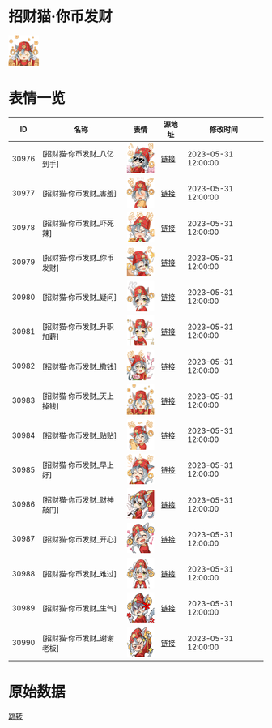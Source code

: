 # 招财猫·你币发财

<img src="./cover.png" height="60" alt="cover" />

# 表情一览

|ID|名称|表情|源地址|修改时间|
|----|----|----|----|----|
|30976|[招财猫·你币发财_八亿到手]|<img src="./pic/030976_%5B招财猫·你币发财_八亿到手%5D.png" height="60" alt="八亿到手"/>|[链接](https://i0.hdslb.com/bfs/garb/7dbe201f57db8627d62dc2f7a1eb6b6996d0418d.png)|2023-05-31 12:00:00|
|30977|[招财猫·你币发财_害羞]|<img src="./pic/030977_%5B招财猫·你币发财_害羞%5D.png" height="60" alt="害羞"/>|[链接](https://i0.hdslb.com/bfs/garb/1e1367ee4b7de761beb8a454008db0a259f6b9a9.png)|2023-05-31 12:00:00|
|30978|[招财猫·你币发财_吓死辣]|<img src="./pic/030978_%5B招财猫·你币发财_吓死辣%5D.png" height="60" alt="吓死辣"/>|[链接](https://i0.hdslb.com/bfs/garb/63758b90497d6444a74a0a4162fadb7135a7920c.png)|2023-05-31 12:00:00|
|30979|[招财猫·你币发财_你币发财]|<img src="./pic/030979_%5B招财猫·你币发财_你币发财%5D.png" height="60" alt="你币发财"/>|[链接](https://i0.hdslb.com/bfs/garb/366c52b8aade893ecb83271acde00b27185f63f5.png)|2023-05-31 12:00:00|
|30980|[招财猫·你币发财_疑问]|<img src="./pic/030980_%5B招财猫·你币发财_疑问%5D.png" height="60" alt="疑问"/>|[链接](https://i0.hdslb.com/bfs/garb/14c340bf77e668fcaa66fe118262eb68826575a7.png)|2023-05-31 12:00:00|
|30981|[招财猫·你币发财_升职加薪]|<img src="./pic/030981_%5B招财猫·你币发财_升职加薪%5D.png" height="60" alt="升职加薪"/>|[链接](https://i0.hdslb.com/bfs/garb/53d5824c45654fc5e5d51c1ed8c864d90e41bffa.png)|2023-05-31 12:00:00|
|30982|[招财猫·你币发财_撒钱]|<img src="./pic/030982_%5B招财猫·你币发财_撒钱%5D.png" height="60" alt="撒钱"/>|[链接](https://i0.hdslb.com/bfs/garb/8ae7cc463bb212277bac499accf41a8e930a2c65.png)|2023-05-31 12:00:00|
|30983|[招财猫·你币发财_天上掉钱]|<img src="./pic/030983_%5B招财猫·你币发财_天上掉钱%5D.png" height="60" alt="天上掉钱"/>|[链接](https://i0.hdslb.com/bfs/garb/3e19b006bcbf64cc7aed49c7dd4257550d9e747c.png)|2023-05-31 12:00:00|
|30984|[招财猫·你币发财_贴贴]|<img src="./pic/030984_%5B招财猫·你币发财_贴贴%5D.png" height="60" alt="贴贴"/>|[链接](https://i0.hdslb.com/bfs/garb/2a7b1676c853e69e212901ccb5c5b72ac3c2a3c7.png)|2023-05-31 12:00:00|
|30985|[招财猫·你币发财_早上好]|<img src="./pic/030985_%5B招财猫·你币发财_早上好%5D.png" height="60" alt="早上好"/>|[链接](https://i0.hdslb.com/bfs/garb/fceb22bab65069d001d4cf638d007e9f91f9804b.png)|2023-05-31 12:00:00|
|30986|[招财猫·你币发财_财神敲门]|<img src="./pic/030986_%5B招财猫·你币发财_财神敲门%5D.png" height="60" alt="财神敲门"/>|[链接](https://i0.hdslb.com/bfs/garb/62b145c1d936163a482f8cc891ae5b7b12adc0e6.png)|2023-05-31 12:00:00|
|30987|[招财猫·你币发财_开心]|<img src="./pic/030987_%5B招财猫·你币发财_开心%5D.png" height="60" alt="开心"/>|[链接](https://i0.hdslb.com/bfs/garb/259bd0ea3ef89fe4fa43a12631973c55e5482bb3.png)|2023-05-31 12:00:00|
|30988|[招财猫·你币发财_难过]|<img src="./pic/030988_%5B招财猫·你币发财_难过%5D.png" height="60" alt="难过"/>|[链接](https://i0.hdslb.com/bfs/garb/c95bb7a9cab27bb8cc3bccc45d59d27cf5f54d07.png)|2023-05-31 12:00:00|
|30989|[招财猫·你币发财_生气]|<img src="./pic/030989_%5B招财猫·你币发财_生气%5D.png" height="60" alt="生气"/>|[链接](https://i0.hdslb.com/bfs/garb/dd176f7352d24e08ccb4cf8ebcc44525fccd3aa7.png)|2023-05-31 12:00:00|
|30990|[招财猫·你币发财_谢谢老板]|<img src="./pic/030990_%5B招财猫·你币发财_谢谢老板%5D.png" height="60" alt="谢谢老板"/>|[链接](https://i0.hdslb.com/bfs/garb/7978b4d611d513c1383dda4e2c3f5a4bb37f78e3.png)|2023-05-31 12:00:00|

# 原始数据

[跳转](./raw.json)


